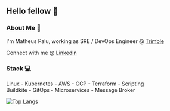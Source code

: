 <!--<div align="center">-->
<h2>Hello fellow 👋</h2>

<h3>About Me 💼</h3>

I'm Matheus Palu, working as SRE / DevOps Engineer @ [Trimble](https://www.trimble.com)

Connect with me @ [LinkedIn](https://br.linkedin.com/in/matheuspalu)

<h3>Stack 💻</h3>

Linux - Kubernetes - AWS - GCP - Terraform - Scripting </br> Buildkite - GitOps - Microservices - Message Broker

[![Top Langs](https://github-readme-stats.vercel.app/api/top-langs/?username=mpalu&layout=compact)](https://github.com/mpalu/github-readme-stats)
</div>
